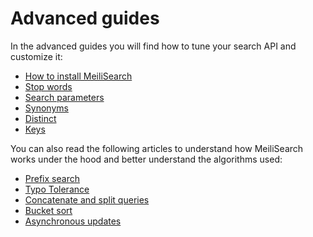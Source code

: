 # Advanced guides

In the advanced guides you will find how to tune your search API and customize it:
- [How to install MeiliSearch](installation.md)
- [Stop words](stop_words.md)
- [Search parameters](search_parameters.md)
- [Synonyms](synonyms.md)
- [Distinct](distinct.md)
- [Keys](keys.md)

You can also read the following articles to understand how MeiliSearch works under the hood and better understand the algorithms used:

- [Prefix search](prefix.md)
- [Typo Tolerance](typotolerance.md)
- [Concatenate and split queries](concat.md)
- [Bucket sort](bucket_sort.md)
- [Asynchronous updates](asynchronous_updates.md)
